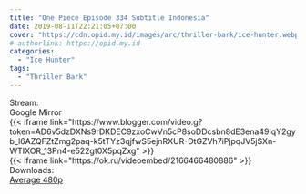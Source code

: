 ```yaml
---
title: "One Piece Episode 334 Subtitle Indonesia"
date: 2019-08-11T22:21:05+07:00
cover: "https://cdn.opid.my.id/images/arc/thriller-bark/ice-hunter.webp" # Optional, cover
# authorlink: https://opid.my.id
categories:
  - "Ice Hunter"
tags:
  - "Thriller Bark"
---
```

<div class="ui menu violet borderless inverted">
  <div class="header item active">
        Stream:
    </div>
  <a class="active item" data-tab="google">
    <i class="google drive icon"></i> Google
  </a>
  <a class="item nounderline" data-tab="mirror">
    <i class="odnoklassniki icon"></i> Mirror
  </a>
</div>
<div class="ui bottom attached tab segment active" style="border:0 !important;" data-tab="google">
{{< iframe link="https://www.blogger.com/video.g?token=AD6v5dzDXNs9rDKDEC9zxoCwVn5cP8soDDcsbn8dE3ena49IqY2gyb_l6AZQFZtZmg2paq-k5tTYz3qjfwS5ejnRXUR-DtGZVh7iPjpqJV5jSXn-WTIXOR_13Pn4-e522gt0X5pqZxg" >}}
</div>
<div class="ui bottom attached tab segment" style="border:0 !important;" data-tab="mirror">
{{< iframe link="https://ok.ru/videoembed/2166466480886" >}}
</div>
<div class="ui menu violet borderless inverted">
  <div class="header item active">
        Downloads:
    </div>
  <a class="item nounderline" href="https://ouo.io/TNgT8g" target="_blank" rel="dofollow"><i class="google drive icon"></i>
    Average 480p</a>
</div>